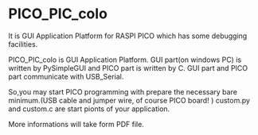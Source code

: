 # PICO_PIC_colo
It is GUI Application Platform for RASPI PICO which has some debugging facilities.

PICO_PIC_colo is GUI Application Platform. GUI part(on windows PC) is written by PySimpleGUI and PICO part is written by C.
GUI part and PICO part communicate with USB_Serial.

So,you may start PICO programming with prepare the necessary bare minimum.(USB cable and jumper wire, of course PICO board! )
custom.py and custom.c are start pionts of your application.

More informations will take form PDF file.

